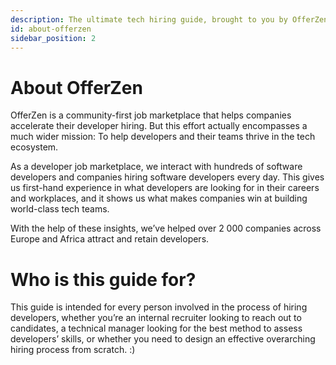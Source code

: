 ```yaml
---
description: The ultimate tech hiring guide, brought to you by OfferZen.
id: about-offerzen
sidebar_position: 2
---
```

# About OfferZen

OfferZen is a community-first job marketplace that helps companies accelerate their developer hiring. But this effort actually encompasses a much wider mission: To help developers and their teams thrive in the tech ecosystem. 

As a developer job marketplace, we interact with hundreds of software developers and companies hiring software developers every day. This gives us first-hand experience in what developers are looking for in their careers and workplaces, and it shows us what makes companies win at building world-class tech teams. 

With the help of these insights, we’ve helped over 2 000 companies across Europe and Africa attract and retain developers. 

# Who is this guide for?

This guide is intended for every person involved in the process of hiring developers, whether you’re an internal recruiter looking to reach out to candidates, a technical manager looking for the best method to assess developers’ skills, or whether you need to design an effective overarching hiring process from scratch. :)